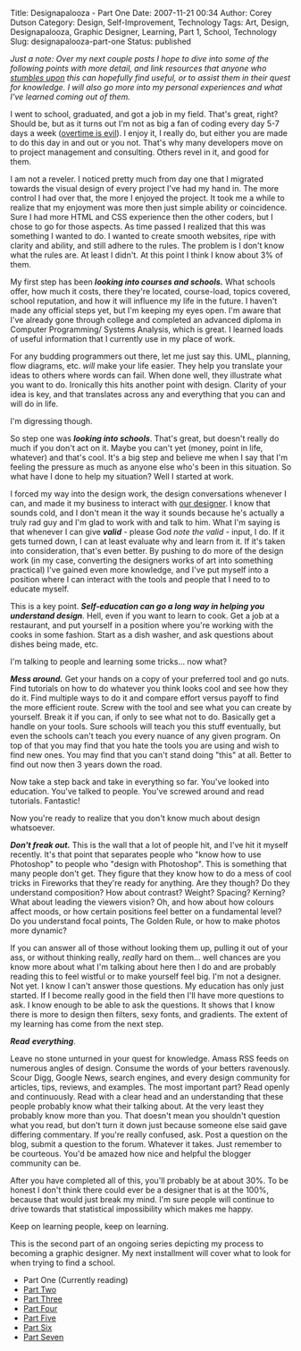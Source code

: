 Title: Designapalooza - Part One
Date: 2007-11-21 00:34
Author: Corey Dutson
Category: Design, Self-Improvement, Technology
Tags: Art, Design, Designapalooza, Graphic Designer, Learning, Part 1, School, Technology
Slug: designapalooza-part-one
Status: published

*Just a note: Over my next couple posts I hope to dive into some of the
following points with more detail, and link resources that anyone who
[stumbles upon](http://www.stumbleupon.com/ "StumbleUpon") this can
hopefully find useful, or to assist them in their quest for knowledge. I
will also go more into my personal experiences and what I've learned
coming out of them.*

I went to school, graduated, and got a job in my field. That's great,
right? Should be, but as it turns out I'm not as big a fan of coding
every day 5-7 days a week ([overtime is
evil](/2007/11/14/overtime-is-evil/ "overtime is eveil")). I enjoy it, I
really do, but either you are made to do this day in and out or you not.
That's why many developers move on to project management and consulting.
Others revel in it, and good for them.

I am not a reveler. I noticed pretty much from day one that I migrated
towards the visual design of every project I've had my hand in. The more
control I had over that, the more I enjoyed the project. It took me a
while to realize that my enjoyment was more then just simple ability or
coincidence. Sure I had more HTML and CSS experience then the other
coders, but I chose to go for those aspects. As time passed I realized
that this was something I wanted to do. I wanted to create smooth
websites, ripe with clarity and ability, and still adhere to the rules.
The problem is I don't know what the rules are. At least I didn't. At
this point I think I know about 3% of them.

My first step has been ***looking into courses and schools.*** What
schools offer, how much it costs, there they're located, course-load,
topics covered, school reputation, and how it will influence my life in
the future. I haven't made any official steps yet, but I'm keeping my
eyes open. I'm aware that I've already gone through college and
completed an advanced diploma in Computer Programming/ Systems Analysis,
which is great. I learned loads of useful information that I currently
use in my place of work.

For any budding programmers out there, let me just say this. UML,
planning, flow diagrams, etc. *will* make your life easier. They help
you translate your ideas to others where words can fail. When done well,
they illustrate what you want to do. Ironically this hits another point
with design. Clarity of your idea is key, and that translates across any
and everything that you can and will do in life.

I'm digressing though.

So step one was ***looking into schools***. That's great, but doesn't
really do much if you don't act on it. Maybe you can't yet (money, point
in life, whatever) and that's cool. It's a big step and believe me when
I say that I'm feeling the pressure as much as anyone else who's been in
this situation. So what have I done to help my situation? Well I started
at work.

I forced my way into the design work, the design conversations whenever
I can, and made it my business to interact with [our
designer](http://plantt.ca/ "Richard Plantt"). I know that sounds cold,
and I don't mean it the way it sounds because he's actually a truly rad
guy and I'm glad to work with and talk to him. What I'm saying is that
whenever I can give ***valid*** - please God *note the valid* - input, I
do. If it gets turned down, I can at least evaluate why and learn from
it. If it's taken into consideration, that's even better. By pushing to
do more of the design work (in my case, converting the designers works
of art into something practical) I've gained even more knowledge, and
I've put myself into a position where I can interact with the tools and
people that I need to to educate myself.

This is a key point. ***Self-education can go a long way in helping you
understand design***. Hell, even if you want to learn to cook. Get a job
at a restaurant, and put yourself in a position where you're working
with the cooks in some fashion. Start as a dish washer, and ask
questions about dishes being made, etc.



I'm talking to people and learning some tricks... now what?

***Mess around.*** Get your hands on a copy of your preferred tool and
go nuts. Find tutorials on how to do whatever you think looks cool and
see how they do it. Find multiple ways to do it and compare effort
versus payoff to find the more efficient route. Screw with the tool and
see what you can create by yourself. Break it if you can, if only to see
what not to do. Basically get a handle on your tools. Sure schools will
teach you this stuff eventually, but even the schools can't teach you
every nuance of any given program. On top of that you may find that you
hate the tools you are using and wish to find new ones. You may find
that you can't stand doing "this" at all. Better to find out now then 3
years down the road.

Now take a step back and take in everything so far. You've looked into
education. You've talked to people. You've screwed around and read
tutorials. Fantastic!

Now you're ready to realize that you don't know much about design
whatsoever.

***Don't freak out.*** This is the wall that a lot of people hit, and
I've hit it myself recently. It's that point that separates people who
"know how to use Photoshop" to people who "design with Photoshop". This
is something that many people don't get. They figure that they know how
to do a mess of cool tricks in Fireworks that they're ready for
anything. Are they though? Do they understand composition? How about
contrast? Weight? Spacing? Kerning? What about leading the viewers
vision? Oh, and how about how colours affect moods, or how certain
positions feel better on a fundamental level? Do you understand focal
points, The Golden Rule, or how to make photos more dynamic?

If you can answer all of those without looking them up, pulling it out
of your ass, or without thinking really, *really* hard on them... well
chances are you know more about what I'm talking about here then I do
and are probably reading this to feel wistful or to make yourself feel
big. I'm not a designer. Not yet. I know I can't answer those questions.
My education has only just started. If I become really good in the field
then I'll have more questions to ask. I know enough to be able to ask
the questions. It shows that I know there is more to design then
filters, sexy fonts, and gradients. The extent of my learning has come
from the next step.

***Read*** ***everything***.

Leave no stone unturned in your quest for knowledge. Amass RSS feeds on
numerous angles of design. Consume the words of your betters ravenously.
Scour Digg, Google News, search engines, and every design community for
articles, tips, reviews, and examples. The most important part? Read
openly and continuously. Read with a clear head and an understanding
that these people probably know what their talking about. At the very
least they probably know more than you. That doesn't mean you shouldn't
question what you read, but don't turn it down just because someone else
said gave differing commentary. If you're really confused, ask. Post a
question on the blog, submit a question to the forum. Whatever it takes.
Just remember to be courteous. You'd be amazed how nice and helpful the
blogger community can be.

After you have completed all of this, you'll probably be at about 30%.
To be honest I don't think there could ever be a designer that is at the
100%, because that would just break my mind. I'm sure people will
continue to drive towards that statistical impossibility which makes me
happy.

Keep on learning people, keep on learning.

This is the second part of an ongoing series depicting my process to
becoming a graphic designer. My next installment will cover what to look
for when trying to find a school.

-   Part One (Currently reading)
-   [Part
    Two]({filename}designapalooza-part-two.md "Designapalooza - Part Two")
-   [Part
    Three]({filename}designapalooza-part-three.md "Designapalooza - Part Three")
-   [Part
    Four]({filename}designapalooza-part-four.md "Designapalooza - Part Four")
-   [Part
    Five]({filename}designapalooza-part-four.md "Designapalooza - Part Five")
-   [Part
    Six]({filename}designapalooza-part-six.md "Designapalooza - Part Six")
-   [Part
    Seven]({filename}designapalooza-part-seven.md "Designapalooza - Part Seven")

